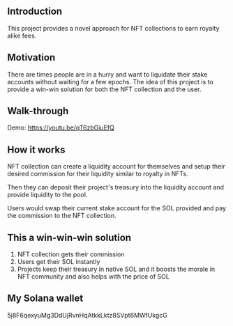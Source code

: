 ## Introduction
This project provides a novel approach for NFT collections to earn royalty alike fees.

## Motivation
There are times people are in a hurry and want to liquidate their stake accounts without waiting for a few epochs. The idea of this project is to provide a win-win solution for both the NFT collection and the user.

## Walk-through
Demo: https://youtu.be/qT6zbGiuEfQ

## How it works
NFT collection can create a liquidity account for themselves and setup their desired commission for their liquidity similar to royalty in NFTs.

Then they can deposit their project's treasury into the liquidity account and provide liquidity to the pool.

Users would swap their current stake account for the SOL provided and pay the commission to the NFT collection.

## This a win-win-win solution
1. NFT collection gets their commission
2. Users get their SOL instantly
3. Projects keep their treasury in native SOL and it boosts the morale in NFT community and also helps with the price of SOL

## My Solana wallet
5j8F6qexyuMg3DdUjRvnHqAtkkLktz8SVpt6MWfUkgcG
